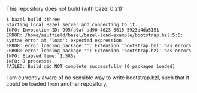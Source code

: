 This repository does not build (with bazel 0.21):

```
$ bazel build :three
Starting local Bazel server and connecting to it...
INFO: Invocation ID: 995fa9af-ad90-4623-8615-5923d4da5161
ERROR: /home/asuffield/bazel/bazel-load-example/bootstrap.bzl:5:5: syntax error at 'load': expected expression
ERROR: error loading package '': Extension 'bootstrap.bzl' has errors
ERROR: error loading package '': Extension 'bootstrap.bzl' has errors
INFO: Elapsed time: 1.585s
INFO: 0 processes.
FAILED: Build did NOT complete successfully (0 packages loaded)
```

I am currently aware of no sensible way to write bootstrap.bzl, such
that it could be loaded from another repository.
